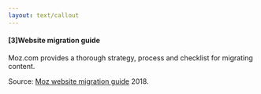 ```yaml
---
layout: text/callout
---
```

#### [3]Website migration guide

Moz.com provides a thorough strategy, process and checklist for migrating content.

Source: [Moz website migration guide](https://moz.com/blog/website-migration-guide) 2018.

